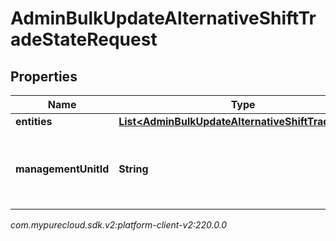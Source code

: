 # AdminBulkUpdateAlternativeShiftTradeStateRequest


## Properties

| Name | Type | Description | Notes |
| ------------ | ------------- | ------------- | ------------- |
| **entities** | [**List&lt;AdminBulkUpdateAlternativeShiftTradeState&gt;**](AdminBulkUpdateAlternativeShiftTradeState) |  |  [optional] |
| **managementUnitId** | **String** | The ID of the management unit for this alternative shift bulk trade update |  |




_com.mypurecloud.sdk.v2:platform-client-v2:220.0.0_
